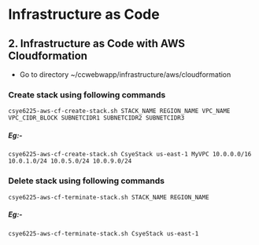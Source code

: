 # Infrastructure as Code

## 2. Infrastructure as Code with AWS Cloudformation

- Go to directory ~/ccwebwapp/infrastructure/aws/cloudformation

### Create stack using following commands

`csye6225-aws-cf-create-stack.sh STACK_NAME REGION_NAME VPC_NAME VPC_CIDR_BLOCK SUBNETCIDR1 SUBNETCIDR2 SUBNETCIDR3`

##### Eg:- 

`csye6225-aws-cf-create-stack.sh CsyeStack us-east-1 MyVPC 10.0.0.0/16 10.0.1.0/24 10.0.5.0/24 10.0.9.0/24`

### Delete stack using following commands

`csye6225-aws-cf-terminate-stack.sh STACK_NAME REGION_NAME`

##### Eg:- 

`csye6225-aws-cf-terminate-stack.sh CsyeStack us-east-1`